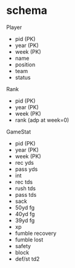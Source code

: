 # schema


Player
- pid (PK)
- year (PK)
- week (PK)
- name
- position
- team
- status


Rank
- pid (PK)
- year (PK)
- week (PK)
- rank (adp at week=0)



GameStat
- pid  (PK)
- year (PK)
- week (PK)
- rec yds
- pass yds
- int
- rec tds
- rush tds
- pass tds
- sack
- 50yd fg
- 40yd fg
- 39yd fg
- xp
- fumble recovery
- fumble lost
- safety
- block
- def/st td2